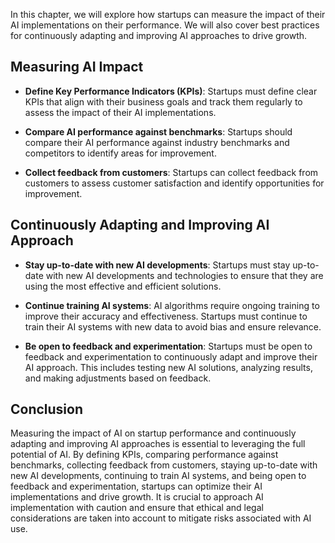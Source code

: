 
In this chapter, we will explore how startups can measure the impact of their AI implementations on their performance. We will also cover best practices for continuously adapting and improving AI approaches to drive growth.

Measuring AI Impact
-------------------

* **Define Key Performance Indicators (KPIs)**: Startups must define clear KPIs that align with their business goals and track them regularly to assess the impact of their AI implementations.

* **Compare AI performance against benchmarks**: Startups should compare their AI performance against industry benchmarks and competitors to identify areas for improvement.

* **Collect feedback from customers**: Startups can collect feedback from customers to assess customer satisfaction and identify opportunities for improvement.

Continuously Adapting and Improving AI Approach
-----------------------------------------------

* **Stay up-to-date with new AI developments**: Startups must stay up-to-date with new AI developments and technologies to ensure that they are using the most effective and efficient solutions.

* **Continue training AI systems**: AI algorithms require ongoing training to improve their accuracy and effectiveness. Startups must continue to train their AI systems with new data to avoid bias and ensure relevance.

* **Be open to feedback and experimentation**: Startups must be open to feedback and experimentation to continuously adapt and improve their AI approach. This includes testing new AI solutions, analyzing results, and making adjustments based on feedback.

Conclusion
----------

Measuring the impact of AI on startup performance and continuously adapting and improving AI approaches is essential to leveraging the full potential of AI. By defining KPIs, comparing performance against benchmarks, collecting feedback from customers, staying up-to-date with new AI developments, continuing to train AI systems, and being open to feedback and experimentation, startups can optimize their AI implementations and drive growth. It is crucial to approach AI implementation with caution and ensure that ethical and legal considerations are taken into account to mitigate risks associated with AI use.

